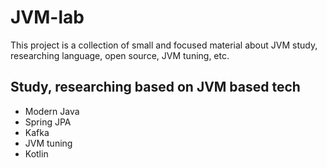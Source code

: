 # JVM-lab

This project is a collection of small and focused material about JVM study,
researching language, open source, JVM tuning, etc.

## Study, researching based on JVM based tech

* Modern Java
* Spring JPA 
* Kafka
* JVM tuning
* Kotlin